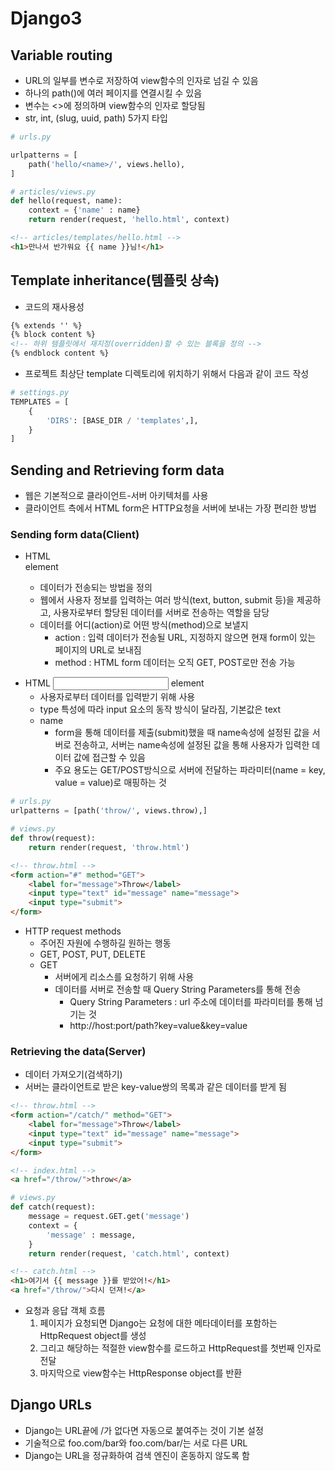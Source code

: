 # Django3

## Variable routing

- URL의 일부를 변수로 저장하여 view함수의 인자로 넘길 수 있음
- 하나의 path()에 여러 페이지를 연결시킬 수 있음
- 변수는 <>에 정의하며 view함수의 인자로 할당됨
- str, int, (slug, uuid, path) 5가지 타입

```python
# urls.py

urlpatterns = [
    path('hello/<name>/', views.hello),
]

# articles/views.py
def hello(request, name):
    context = {'name' : name}
    return render(request, 'hello.html', context)
```

```html
<!-- articles/templates/hello.html -->
<h1>만나서 반가워요 {{ name }}님!</h1>
```

## Template inheritance(템플릿 상속)

- 코드의 재사용성

```html
{% extends '' %}
{% block content %}
<!-- 하위 템플릿에서 재지정(overridden)할 수 있는 블록을 정의 -->
{% endblock content %}
```

- 프로젝트 최상단 template 디렉토리에 위치하기 위해서 다음과 같이 코드 작성

```python
# settings.py
TEMPLATES = [
    {
        'DIRS': [BASE_DIR / 'templates',],
    }
]
```

## Sending and Retrieving form data

- 웹은 기본적으로 클라이언트-서버 아키텍처를 사용
- 클라이언트 측에서 HTML form은 HTTP요청을 서버에 보내는 가장 편리한 방법

### Sending form data(Client)

- HTML <form> element
  - 데이터가 전송되는 방법을 정의
  - 웹에서 사용자 정보를 입력하는 여러 방식(text, button, submit 등)을 제공하고, 사용자로부터 할당된 데이터를 서버로 전송하는 역할을 담당
  - 데이터를 어디(action)로 어떤 방식(method)으로 보낼지
    - action : 입력 데이터가 전송될 URL, 지정하지 않으면 현재 form이 있는 페이지의 URL로 보내짐
    - method : HTML form 데이터는 오직 GET, POST로만 전송 가능
- HTML <input> element
  - 사용자로부터 데이터를 입력받기 위해 사용
  - type 특성에 따라 input 요소의 동작 방식이 달라짐, 기본값은 text
  - name
    - form을 통해 데이터를 제출(submit)했을 때 name속성에 설정된 값을 서버로 전송하고, 서버는 name속성에 설정된 값을 통해 사용자가 입력한 데이터 값에 접근할 수 있음
    - 주요 용도는 GET/POST방식으로 서버에 전달하는 파라미터(name = key, value = value)로 매핑하는 것

```python
# urls.py
urlpatterns = [path('throw/', views.throw),]

# views.py
def throw(request):
    return render(request, 'throw.html')
```

```html
<!-- throw.html -->
<form action="#" method="GET">
    <label for="message">Throw</label>
    <input type="text" id="message" name="message">
    <input type="submit">
</form>
```

- HTTP request methods
  - 주어진 자원에 수행하길 원하는 행동
  - GET, POST, PUT, DELETE
  - GET 
    - 서버에게 리소스를 요청하기 위해 사용
    - 데이터를 서버로 전송할 때 Query String Parameters를 통해 전송
      - Query String Parameters : url 주소에 데이터를 파라미터를 통해 넘기는 것
      - http://host:port/path?key=value&key=value

### Retrieving the data(Server)

- 데이터 가져오기(검색하기)
- 서버는 클라이언트로 받은 key-value쌍의 목록과 같은 데이터를 받게 됨

```html
<!-- throw.html -->
<form action="/catch/" method="GET">
    <label for="message">Throw</label>
    <input type="text" id="message" name="message">
    <input type="submit">
</form>

<!-- index.html -->
<a href="/throw/">throw</a>
```

```python
# views.py
def catch(request):
    message = request.GET.get('message')
    context = {
        'message' : message,
    }
    return render(request, 'catch.html', context)
```

```html
<!-- catch.html -->
<h1>여기서 {{ message }}를 받았어!</h1>
<a href="/throw/">다시 던져!</a>
```

- 요청과 응답 객체 흐름
  1. 페이지가 요청되면 Django는 요청에 대한 메타데이터를 포함하는 HttpRequest object를 생성
  2. 그리고 해당하는 적절한 view함수를 로드하고 HttpRequest를 첫번째 인자로 전달
  3. 마지막으로 view함수는 HttpResponse object를 반환

## Django URLs

- Django는 URL끝에 /가 없다면 자동으로 붙여주는 것이 기본 설정
- 기술적으로 foo.com/bar와 foo.com/bar/는 서로 다른 URL
- Django는 URL을 정규화하여 검색 엔진이 혼동하지 않도록 함
